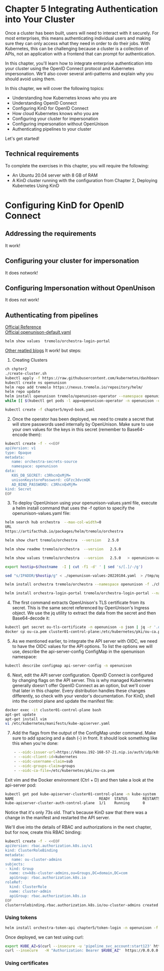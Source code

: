 # Chapter 5 Integrating Authentication into Your Cluster
Once a cluster has been built, users will need to interact with it securely. For most enterprises, this means authenticating individual users and making sure they can only access what they need in order to do their jobs. With Kubernetes, this can be challenging because a cluster is a collection of APIs, not an application with a frontend that can prompt for authentication.

In this chapter, you'll learn how to integrate enterprise authentication into your cluster using the OpenID Connect protocol and Kubernetes impersonation. We'll also cover several anti-patterns and explain why you should avoid using them.

In this chapter, we will cover the following topics:

* Understanding how Kubernetes knows who you are
* Understanding OpenID Connect
* Configuring KinD for OpenID Connect
* How cloud Kubernetes knows who you are
* Configuring your cluster for impersonation
* Configuring impersonation without OpenUnison
* Authenticating pipelines to your cluster

Let's get started!

## Technical requirements
To complete the exercises in this chapter, you will require the following:

* An Ubuntu 20.04 server with 8 GB of RAM
* A KinD cluster running with the configuration from Chapter 2, Deploying Kubernetes Using KinD

# Configuring KinD for OpenID Connect
## Addressing the requirements
It work! 
## Configuring your cluster for impersonation
  It does notwork! 
## Configuring Impersonation without OpenUnison
  It does not work! 
## Authenticating from pipelines
[Official Reference](https://openunison.github.io/deployauth/#deploy-the-portal)  
[Official openunison-default.yaml](https://openunison.github.io/assets/yaml/openunison-default.yaml)    
```bash            
helm show values  tremolo/orchestra-login-portal
```
[Other reatled blogs](https://www.tremolosecurity.com/post/pipelines-and-kubernetes-authentication)
 It work! 
 but steps:
1.  Creating Clusters 
```bash
ch chpter2
./create-cluster.sh
kubectl apply -f https://raw.githubusercontent.com/kubernetes/dashboard/v2.4.0/aio/deploy/recommended.yaml
kubectl create ns openunison
helm repo add tremolo https://nexus.tremolo.io/repository/helm/
helm repo update
helm install openunison tremolo/openunison-operator --namespace openunison
while [[ $(kubectl get pods -l app=openunison-operator -n openunison -o 'jsonpath={..status.conditions[?(@.type=="Ready")].status}') != "True" ]]; do echo "waiting for operator pod" && sleep 1; done

kubectl create -f chapter5/myvd-book.yaml
 ``` 
2. Once the operator has been deployed, we need to create a secret that will store passwords used internally by OpenUnison. Make sure to use your own values for the keys in this secret (remember to Base64-encode them):
```bash 
kubectl create -f - <<EOF
apiVersion: v1
type: Opaque
metadata:
   name: orchestra-secrets-source
   namespace: openunison
data:
   K8S_DB_SECRET: c3RhcnQxMjM= 
   unisonKeystorePassword: cGFzc3dvcmQK
   AD_BIND_PASSWORD: c3RhcnQxMjM=
kind: Secret
EOF
```

3. To deploy OpenUnison using your openunison-values.yaml file, execute a helm install command that uses the -f option to specify the openunison-values.yaml file:
```bash
helm search hub orchestra  --max-col-width=0
URL                                                                                     CHART VERSION   APP VERSION     DESCRIPTION
https://artifacthub.io/packages/helm/tremolo/orchestra                                  2.5.0           1.0.24          A Helm chart for Kubernetes

helm show chart tremolo/orchestra  --version   2.5.0

helm show readme tremolo/orchestra  --version   2.5.0

helm show values tremolo/orchestra  --version   2.5.0   > openunison-values-today.yaml

export hostip=$(hostname  -I | cut -f1 -d' ' | sed 's/[.]/-/g')

sed "s/IPADDR/$hostip/g" < ./openunison-values-20220104.yaml  > /tmp/openunison-values.yaml

helm install orchestra tremolo/orchestra --namespace openunison -f ./chapter5/openunison-values-20220104.yaml

helm install orchestra-login-portal tremolo/orchestra-login-portal --namespace openunison -f ./chapter5/openunison-values-20220104.yaml
```
4. The first command extracts OpenUnison's TLS certificate from its secret. This is the same secret referenced by OpenUnison's Ingress object. We use the jq utility to extract the data from the secret and then Base64-decode it:
```bash                   
kubectl get secret ou-tls-certificate -n openunison -o json | jq -r '.data["tls.crt"]' | base64 -d > ou-ca.pem
docker cp ou-ca.pem cluster01-control-plane:/etc/kubernetes/pki/ou-ca.pem
```
5. As we mentioned earlier, to integrate the API server with OIDC, we need to have the OIDC values for the API options. To list the options we will use, describe the api-server-config ConfigMap in the openunison namespace:
```bash                   
kubectl describe configmap api-server-config -n openunison
```
6. Next, edit the API server configuration. OpenID Connect is configured by changing flags on the API server. This is why managed Kubernetes generally doesn't offer OpenID Connect as an option, but we'll cover that later in this chapter. Every distribution handles these changes differently, so check with your vendor's documentation. For KinD, shell into the control plane and update the manifest file:
```bash                   
docker exec -it cluster01-control-plane bash
apt-get update
apt-get install vim
vi /etc/kubernetes/manifests/kube-apiserver.yaml
```
7. Add the flags from the output of the ConfigMap under command. Make sure to add spacing and a dash (-) in front. It should look something like this when you're done:
```bash                   
    - --oidc-issuer-url=https://k8sou.192-168-57-21.nip.io/auth/idp/k8sIdp
    - --oidc-client-id=kubernetes
    - --oidc-username-claim=sub
    - --oidc-groups-claim=groups
    - --oidc-ca-file=/etc/kubernetes/pki/ou-ca.pem
```
Exit vim and the Docker environment (Ctrl + D) and then take a look at the api-server pod:
```bash    
kubectl get pod kube-apiserver-cluster01-control-plane -n kube-system
NAME                                       READY  STATUS       RESTARTS  AGE
kube-apiserver-cluster-auth-control-plane  1/1    Running      0         73s
```
Notice that it's only 73s old. That's because KinD saw that there was a change in the manifest and restarted the API server.
                   
We'll dive into the details of RBAC and authorizations in the next chapter, but for now, create this RBAC binding:
```bash
kubectl create -f - <<EOF
apiVersion: rbac.authorization.k8s.io/v1
kind: ClusterRoleBinding
metadata:
   name: ou-cluster-admins
subjects:
- kind: Group
  name: cn=k8s-cluster-admins,ou=Groups,DC=domain,DC=com 
  apiGroup: rbac.authorization.k8s.io
roleRef:
  kind: ClusterRole
  name: cluster-admin
  apiGroup: rbac.authorization.k8s.io
EOF
clusterrolebinding.rbac.authorization.k8s.io/ou-cluster-admins created
```
### Using tokens
```bash
helm install orchestra-token-api chapter5/token-login -n openunison -f chapter5/openunison-values-20220104.yaml
```
Once deployed, we can test using curl:

```bash
export KUBE_AZ=$(curl --insecure -u 'pipeline_svc_account:start123' https://k8sou.192-168-2-114.nip.io/k8s-api-token/token/user | jq -r '.token.id_token')
curl --insecure   -H "Authorization: Bearer $KUBE_AZ"  https://0.0.0.0:6443/api
```
### Using certificates
